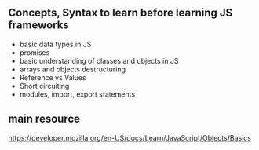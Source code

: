 ## Concepts, Syntax to learn before learning JS frameworks
- basic data types in JS
- promises
- basic understanding of classes and objects in JS
- arrays and objects destructuring
- Reference vs Values
- Short circuiting
- modules, import, export statements

## main resource
https://developer.mozilla.org/en-US/docs/Learn/JavaScript/Objects/Basics